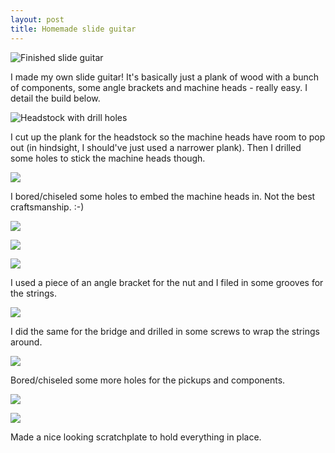 ```yaml
---
layout: post
title: Homemade slide guitar
---
```


![Finished slide guitar](https://lh6.googleusercontent.com/-EB8GpYHnvGU/ULL4MXEzhCI/AAAAAAAAApA/Ze1DJmkmwB4/s500/homemade-slide.jpg)

I made my own slide guitar! It's basically just a plank of wood with a bunch of components, some angle brackets and machine heads - really easy. I detail the build below.

![Headstock with drill holes](http://farm9.staticflickr.com/8208/8219700856_4ebd6a4b7d.jpg)

I cut up the plank for the headstock so the machine heads have room to pop out (in hindsight, I should've just used a narrower plank). Then I drilled some holes to stick the machine heads though.

![](http://farm9.staticflickr.com/8202/8218624145_97f04de52b.jpg)

I bored/chiseled some holes to embed the machine heads in. Not the best craftsmanship. :-)

![](http://farm9.staticflickr.com/8061/8218625867_ec55b6141c.jpg)

![](http://farm9.staticflickr.com/8483/8218635857_3eca101dce.jpg)

![](http://farm9.staticflickr.com/8058/8219711958_0e447fc160.jpg)

I used a piece of an angle bracket for the nut and I filed in some grooves for the strings.

![](http://farm9.staticflickr.com/8068/8219713538_85926ae875.jpg)

I did the same for the bridge and drilled in some screws to wrap the strings around.

![](http://farm9.staticflickr.com/8209/8218630463_a3102eccb2.jpg)

Bored/chiseled some more holes for the pickups and components.

![](http://farm9.staticflickr.com/8348/8218629107_1ebbc34402.jpg)

![](http://farm9.staticflickr.com/8485/8218622801_eb661659a9.jpg)

Made a nice looking scratchplate to hold everything in place.
